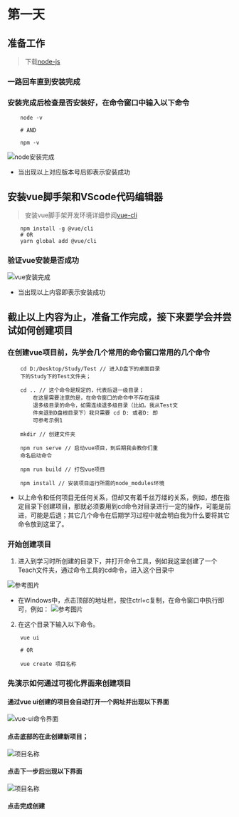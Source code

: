 # 第一天

## 准备工作

> 下载[node-js](https://nodejs.org/en/download)

### 一路回车直到安装完成

### 安装完成后检查是否安装好，在命令窗口中输入以下命令

```
    node -v

    # AND

    npm -v
```

![node安装完成](./Images/node.png)

- 当出现以上对应版本号后即表示安装成功

## 安装vue脚手架和VScode代码编辑器

> 安装vue脚手架开发环境详细参阅[vue-cli](https://cli.vuejs.org)

```
    npm install -g @vue/cli
    # OR
    yarn global add @vue/cli
```

### 验证vue安装是否成功

![vue安装完成](./Images/vue.png)

- 当出现以上内容即表示安装成功

## 截止以上内容为止，准备工作完成，接下来要学会并尝试如何创建项目

### 在创建vue项目前，先学会几个常用的命令窗口常用的几个命令

```
    cd D:/Desktop/Study/Test // 进入D盘下的桌面目录
    下的Study下的Test文件夹；

    cd .. // 这个命令是规定的，代表后退一级目录； 
        在这里需要注意的是，在命令窗口的命令中不存在连续
        退多级目录的命令，如需连续退多级目录（比如。我从Test文
        件夹退到D盘根目录下）我只需要 cd D: 或者D: 即
        可参考示例1

    mkdir // 创建文件夹

    npm run serve // 启动vue项目，到后期我会教你们重
    命名启动命令

    npm run build // 打包vue项目

    npm install // 安装项目运行所需的node_modules环境
```

- 以上命令和任何项目无任何关系，但却又有着千丝万缕的关系，例如，想在指定目录下创建项目，那就必须要用到cd命令对目录进行一定的操作，可能是前进，可能是后退；其它几个命令在后期学习过程中就会明白我为什么要将其它命令放到这里了。

### 开始创建项目

1. 进入到学习时所创建的目录下，并打开命令工具，例如我这里创建了一个Teach文件夹，通过命令工具的cd命令，进入这个目录中

![参考图片](./Images/cd%E5%91%BD%E4%BB%A4.png)

- 在Windows中，点击顶部的地址栏，按住ctrl+c复制，在命令窗口中执行即可，例如：
![参考图片](./Images/cd-win.png)

2. 在这个目录下输入以下命令。

```
    vue ui

    # OR

    vue create 项目名称
```

### 先演示如何通过可视化界面来创建项目

#### 通过vue ui创建的项目会自动打开一个网址并出现以下界面

![vue-ui命令界面](./Images/vue-ui.png)

#### 点击底部的在此创建新项目；

![项目名称](./Images/创建01.png)

#### 点击下一步后出现以下界面

![项目名称](./Images/创建02.png)

#### 点击完成创建

